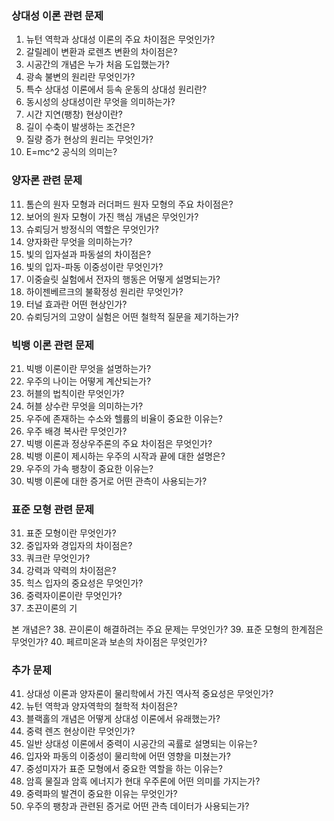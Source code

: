 ### 상대성 이론 관련 문제
1. 뉴턴 역학과 상대성 이론의 주요 차이점은 무엇인가?
2. 갈릴레이 변환과 로렌츠 변환의 차이점은?
3. 시공간의 개념은 누가 처음 도입했는가?
4. 광속 불변의 원리란 무엇인가?
5. 특수 상대성 이론에서 등속 운동의 상대성 원리란?
6. 동시성의 상대성이란 무엇을 의미하는가?
7. 시간 지연(팽창) 현상이란?
8. 길이 수축이 발생하는 조건은?
9. 질량 증가 현상의 원리는 무엇인가?
10. E=mc^2 공식의 의미는?

### 양자론 관련 문제
11. 톰슨의 원자 모형과 러더퍼드 원자 모형의 주요 차이점은?
12. 보어의 원자 모형이 가진 핵심 개념은 무엇인가?
13. 슈뢰딩거 방정식의 역할은 무엇인가?
14. 양자화란 무엇을 의미하는가?
15. 빛의 입자설과 파동설의 차이점은?
16. 빛의 입자-파동 이중성이란 무엇인가?
17. 이중슬릿 실험에서 전자의 행동은 어떻게 설명되는가?
18. 하이젠베르크의 불확정성 원리란 무엇인가?
19. 터널 효과란 어떤 현상인가?
20. 슈뢰딩거의 고양이 실험은 어떤 철학적 질문을 제기하는가?

### 빅뱅 이론 관련 문제
21. 빅뱅 이론이란 무엇을 설명하는가?
22. 우주의 나이는 어떻게 계산되는가?
23. 허블의 법칙이란 무엇인가?
24. 허블 상수란 무엇을 의미하는가?
25. 우주에 존재하는 수소와 헬륨의 비율이 중요한 이유는?
26. 우주 배경 복사란 무엇인가?
27. 빅뱅 이론과 정상우주론의 주요 차이점은 무엇인가?
28. 빅뱅 이론이 제시하는 우주의 시작과 끝에 대한 설명은?
29. 우주의 가속 팽창이 중요한 이유는?
30. 빅뱅 이론에 대한 증거로 어떤 관측이 사용되는가?

### 표준 모형 관련 문제
31. 표준 모형이란 무엇인가?
32. 중입자와 경입자의 차이점은?
33. 쿼크란 무엇인가?
34. 강력과 약력의 차이점은?
35. 힉스 입자의 중요성은 무엇인가?
36. 중력자이론이란 무엇인가?
37. 초끈이론의 기

본 개념은?
38. 끈이론이 해결하려는 주요 문제는 무엇인가?
39. 표준 모형의 한계점은 무엇인가?
40. 페르미온과 보손의 차이점은 무엇인가?

### 추가 문제
41. 상대성 이론과 양자론이 물리학에서 가진 역사적 중요성은 무엇인가?
42. 뉴턴 역학과 양자역학의 철학적 차이점은?
43. 블랙홀의 개념은 어떻게 상대성 이론에서 유래했는가?
44. 중력 렌즈 현상이란 무엇인가?
45. 일반 상대성 이론에서 중력이 시공간의 곡률로 설명되는 이유는?
46. 입자와 파동의 이중성이 물리학에 어떤 영향을 미쳤는가?
47. 중성미자가 표준 모형에서 중요한 역할을 하는 이유는?
48. 암흑 물질과 암흑 에너지가 현대 우주론에 어떤 의미를 가지는가?
49. 중력파의 발견이 중요한 이유는 무엇인가?
50. 우주의 팽창과 관련된 증거로 어떤 관측 데이터가 사용되는가?

